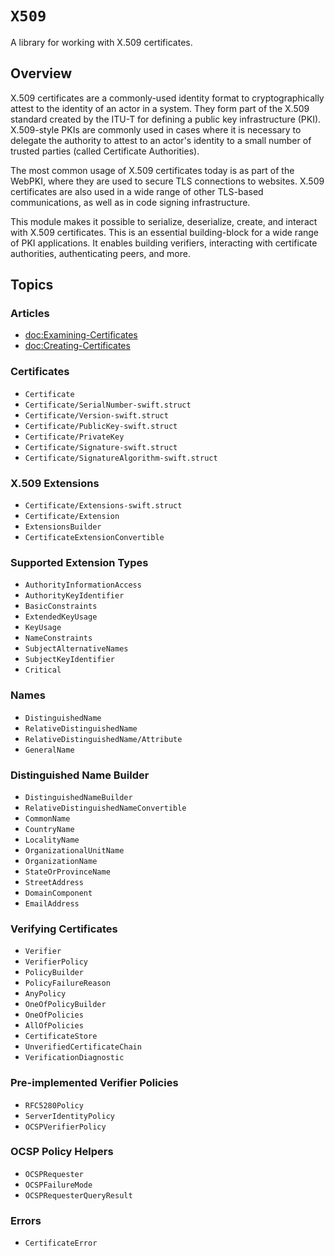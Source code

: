 # ``X509``

A library for working with X.509 certificates.

## Overview

X.509 certificates are a commonly-used identity format to cryptographically
attest to the identity of an actor in a system. They form part of the X.509
standard created by the ITU-T for defining a public key infrastructure (PKI).
X.509-style PKIs are commonly used in cases where it is necessary to delegate
the authority to attest to an actor's identity to a small number of trusted
parties (called Certificate Authorities).

The most common usage of X.509 certificates today is as part of the WebPKI,
where they are used to secure TLS connections to websites. X.509 certificates
are also used in a wide range of other TLS-based communications, as well as
in code signing infrastructure.

This module makes it possible to serialize, deserialize, create, and interact
with X.509 certificates. This is an essential building-block for a wide range
of PKI applications. It enables building verifiers, interacting with
certificate authorities, authenticating peers, and more.

## Topics

### Articles

- <doc:Examining-Certificates>
- <doc:Creating-Certificates>

### Certificates

- ``Certificate``
- ``Certificate/SerialNumber-swift.struct``
- ``Certificate/Version-swift.struct``
- ``Certificate/PublicKey-swift.struct``
- ``Certificate/PrivateKey``
- ``Certificate/Signature-swift.struct``
- ``Certificate/SignatureAlgorithm-swift.struct``

### X.509 Extensions

- ``Certificate/Extensions-swift.struct``
- ``Certificate/Extension``
- ``ExtensionsBuilder``
- ``CertificateExtensionConvertible``

### Supported Extension Types

- ``AuthorityInformationAccess``
- ``AuthorityKeyIdentifier``
- ``BasicConstraints``
- ``ExtendedKeyUsage``
- ``KeyUsage``
- ``NameConstraints``
- ``SubjectAlternativeNames``
- ``SubjectKeyIdentifier``
- ``Critical``

### Names

- ``DistinguishedName``
- ``RelativeDistinguishedName``
- ``RelativeDistinguishedName/Attribute``
- ``GeneralName``

### Distinguished Name Builder

- ``DistinguishedNameBuilder``
- ``RelativeDistinguishedNameConvertible``
- ``CommonName``
- ``CountryName``
- ``LocalityName``
- ``OrganizationalUnitName``
- ``OrganizationName``
- ``StateOrProvinceName``
- ``StreetAddress``
- ``DomainComponent``
- ``EmailAddress``

### Verifying Certificates

- ``Verifier``
- ``VerifierPolicy``
- ``PolicyBuilder``
- ``PolicyFailureReason``
- ``AnyPolicy``
- ``OneOfPolicyBuilder``
- ``OneOfPolicies``
- ``AllOfPolicies``
- ``CertificateStore``
- ``UnverifiedCertificateChain``
- ``VerificationDiagnostic``

### Pre-implemented Verifier Policies

- ``RFC5280Policy``
- ``ServerIdentityPolicy``
- ``OCSPVerifierPolicy``

### OCSP Policy Helpers

- ``OCSPRequester``
- ``OCSPFailureMode``
- ``OCSPRequesterQueryResult``

### Errors

- ``CertificateError``
